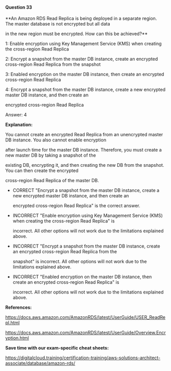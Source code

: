 #### Question  33


**An Amazon RDS Read Replica is being deployed in a separate region. The master database is not encrypted but all data

in the new region must be encrypted. How can this be achieved?**


1: Enable encryption using Key Management Service (KMS) when creating the cross-region Read Replica


2: Encrypt a snapshot from the master DB instance, create an encrypted cross-region Read Replica from the snapshot


3: Enabled encryption on the master DB instance, then create an encrypted cross-region Read Replica


4: Encrypt a snapshot from the master DB instance, create a new encrypted master DB instance, and then create an

encrypted cross-region Read Replica


Answer: 4


**Explanation:**


You cannot create an encrypted Read Replica from an unencrypted master DB instance. You also cannot enable encryption

after launch time for the master DB instance. Therefore, you must create a new master DB by taking a snapshot of the

existing DB, encrypting it, and then creating the new DB from the snapshot. You can then create the encrypted

cross-region Read Replica of the master DB.


- CORRECT "Encrypt a snapshot from the master DB instance, create a new encrypted master DB instance, and then create an

  encrypted cross-region Read Replica" is the correct answer.


- INCORRECT "Enable encryption using Key Management Service (KMS) when creating the cross-region Read Replica" is

  incorrect. All other options will not work due to the limitations explained above.


- INCORRECT "Encrypt a snapshot from the master DB instance, create an encrypted cross-region Read Replica from the

  snapshot" is incorrect. All other options will not work due to the limitations explained above.


- INCORRECT "Enabled encryption on the master DB instance, then create an encrypted cross-region Read Replica" is

  incorrect. All other options will not work due to the limitations explained above.


**References:**


https://docs.aws.amazon.com/AmazonRDS/latest/UserGuide/USER_ReadRepl.html


https://docs.aws.amazon.com/AmazonRDS/latest/UserGuide/Overview.Encryption.html


**Save time with our exam-specific cheat sheets:**


https://digitalcloud.training/certification-training/aws-solutions-architect-associate/database/amazon-rds/

